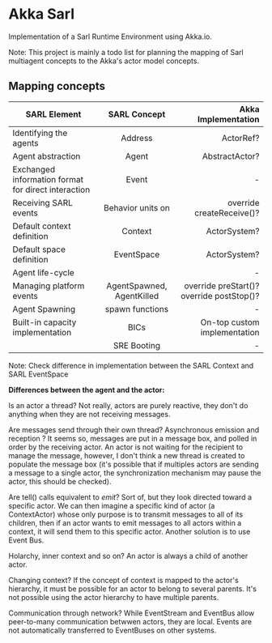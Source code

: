 # Akka Sarl

Implementation of a Sarl Runtime Environment using Akka.io.

Note: This project is mainly a todo list for planning the mapping of Sarl multiagent concepts to the
Akka's actor model concepts.

## Mapping concepts

| SARL Element | SARL Concept | Akka Implementation |
|----------|:-------------:|------:|
| Identifying the agents | Address | ActorRef? |
| Agent abstraction | Agent | AbstractActor? |
| Exchanged information format for direct interaction | Event | - |
| Receiving SARL events | Behavior units on | override createReceive()? |
| Default context definition | Context | ActorSystem? |
| Default space definition | EventSpace | ActorSystem? |
| Agent life-cycle |  | - |
| Managing platform events | AgentSpawned, AgentKilled | override preStart()? override postStop()? |
| Agent Spawning | spawn functions | - |
| Built-in capacity implementation | BICs | On-top custom implementation |
| | SRE Booting | - |

Note: Check difference in implementation between the SARL Context and SARL EventSpace

**Differences between the agent and the actor:**

Is an actor a thread? Not really, actors are purely reactive, they don't do anything when they are not receiving messages.

Are messages send through their own thread? Asynchronous emission and reception ? It seems so, messages are put in a
message box, and polled in order by the receiving actor. An actor is not waiting for the recipient to manage the
message, however, I don't think a new thread is created to populate the message box (it's possible that if
multiples actors are sending a message to a single actor, the synchronization mechanism may pause the actor, this should
be checked).

Are tell() calls equivalent to _emit_? Sort of, but they look directed toward a specific actor.
We can then imagine a specific kind of actor (a ContextActor) whose only purpose is to transmit
messages to all of its children, then if an actor wants to emit messages to all actors within a context,
it will send them to this specific actor. Another solution is to use Event Bus.

Holarchy, inner context and so on? An actor is always a child of another actor.

Changing context? If the concept of context is mapped to the actor's hierarchy, it must be possible
for an actor to belong to several parents. It's not possible using the actor hierarchy to have 
multiple parents.

Communication through network? While EventStream and EventBus allow peer-to-many communication betwwen
actors, they are local. Events are not automatically transferred to EventBuses on other systems.